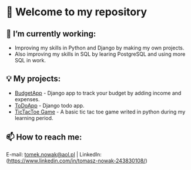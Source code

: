 # 👋 Welcome to my repository
## 🔭 I’m currently working:
- Improving my skills in Python and Django by making my own projects.
- Also improving my skills in SQL by learing PostgreSQL and using more SQL in work.

## :bulb: My projects:
- [BudgetApp](https://github.com/Tomz899/BudgetApp) - Django app to track your budget by adding income and expenses.
- [ToDoApp](https://github.com/Tomz899/ToDoApp) - Django todo app.
- [TicTacToe Game](https://github.com/Tomz899/tictactoe) - A basic tic tac toe game writed in python during my learning period.

## 📫 How to reach me:
E-mail: [tomek.nowak@aol.pl](mailto:tomek.nowak@aol.pl) | LinkedIn: (https://www.linkedin.com/in/tomasz-nowak-243830108/) 

<!--
**Tomz899/Tomz899** is a ✨ _special_ ✨ repository because its `README.md` (this file) appears on your GitHub profile.

Here are some ideas to get you started:

- 🔭 I’m currently working on ...
- 🌱 I’m currently learning ...
- 👯 I’m looking to collaborate on ...
- 🤔 I’m looking for help with ...
- 💬 Ask me about ...
- 📫 How to reach me: ...
- 😄 Pronouns: ...
- ⚡ Fun fact: ...
-->

